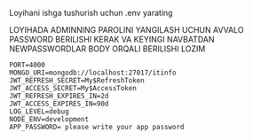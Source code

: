 Loyihani ishga tushurish uchun .env yarating

LOYIHADA ADMINNING PAROLINI YANGILASH UCHUN AVVALO PASSWORD BERILISHI KERAK VA KEYINGI
NAVBATDAN NEWPASSWORDLAR BODY ORQALI BERILISHI LOZIM

```
PORT=4000
MONGO_URI=mongodb://localhost:27017/itinfo
JWT_REFRESH_SECRET=My$RefreshToken
JWT_ACCESS_SECRET=My$AccessToken
JWT_REFRESH_EXPIRES_IN=2d
JWT_ACCESS_EXPIRES_IN=90d
LOG_LEVEL=debug
NODE_ENV=development
APP_PASSWORD= please write your app password
```
